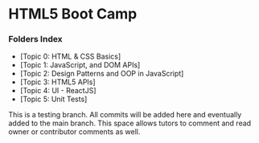 # HTML5 Boot Camp
### Folders Index
* [Topic 0: HTML & CSS Basics]
* [Topic 1: JavaScript, and DOM APIs]
* [Topic 2: Design Patterns and OOP in JavaScript]
* [Topic 3: HTML5 APIs]
* [Topic 4: UI - ReactJS]
* [Topic 5: Unit Tests]

This is a testing branch. All commits will be added here and eventually added to the main branch. This space allows tutors to comment and read owner or contributor comments as well. 